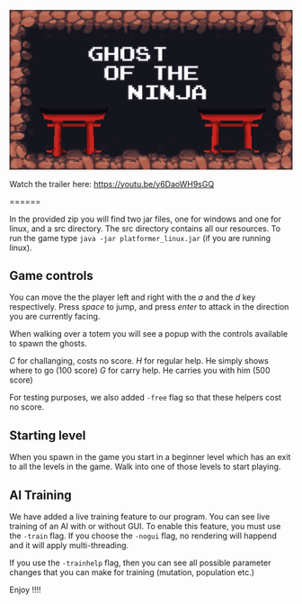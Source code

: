 ![Game logo][gamelogo]

[gamelogo]: src/group4/res/textures/start-bg.png "Game logo"


Watch the trailer here: https://youtu.be/y6DaoWH9sGQ

======

In the provided zip you will find two jar files, one for windows and one for linux, and a src directory. The src directory contains all our resources.
To run the game type `java -jar platformer_linux.jar` (if you are running linux).

## Game controls

You can move the the player left and right with the *a* and the *d* key respectively.
Press *space* to jump, and press *enter* to attack in the direction you are currently facing.

When walking over a totem you will see a popup with the controls available to spawn the ghosts.

*C* for challanging, costs no score.
*H* for regular help. He simply shows where to go (100 score)
*G* for carry help. He carries you with him (500 score)

For testing purposes, we also added `-free` flag so that these helpers cost no score.

## Starting level

When you spawn in the game you start in a beginner level which has an exit to all the levels in the game. Walk into one of those levels to start playing.

## AI Training

We have added a live training feature to our program. You can see live training of an AI with or without GUI.
To enable this feature, you must use the `-train` flag.
If you choose the `-nogui` flag, no rendering will happend and it will apply multi-threading.

If you use the `-trainhelp` flag, then you can see all possible parameter changes that you can make for training (mutation, population etc.)


Enjoy !!!!
